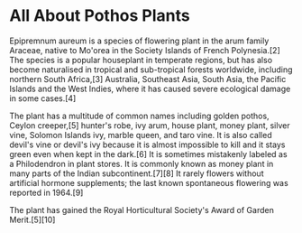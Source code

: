 # All About Pothos Plants

Epipremnum aureum is a species of flowering plant in the arum family Araceae, native to Mo'orea in the Society Islands of French Polynesia.[2] The species is a popular houseplant in temperate regions, but has also become naturalised in tropical and sub-tropical forests worldwide, including northern South Africa,[3] Australia, Southeast Asia, South Asia, the Pacific Islands and the West Indies, where it has caused severe ecological damage in some cases.[4]

The plant has a multitude of common names including golden pothos, Ceylon creeper,[5] hunter's robe, ivy arum, house plant, money plant, silver vine, Solomon Islands ivy, marble queen, and taro vine. It is also called devil's vine or devil's ivy because it is almost impossible to kill and it stays green even when kept in the dark.[6] It is sometimes mistakenly labeled as a Philodendron in plant stores. It is commonly known as money plant in many parts of the Indian subcontinent.[7][8] It rarely flowers without artificial hormone supplements; the last known spontaneous flowering was reported in 1964.[9]

The plant has gained the Royal Horticultural Society's Award of Garden Merit.[5][10]
